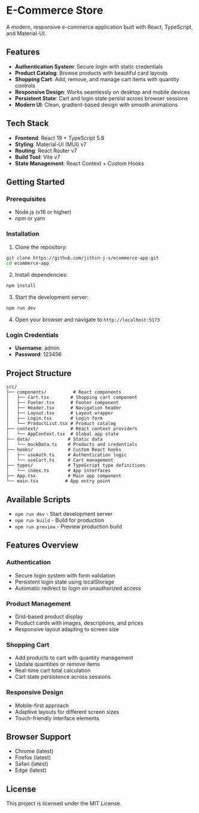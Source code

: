 # E-Commerce Store

A modern, responsive e-commerce application built with React, TypeScript, and Material-UI.

## Features

- **Authentication System**: Secure login with static credentials
- **Product Catalog**: Browse products with beautiful card layouts
- **Shopping Cart**: Add, remove, and manage cart items with quantity controls
- **Responsive Design**: Works seamlessly on desktop and mobile devices
- **Persistent State**: Cart and login state persist across browser sessions
- **Modern UI**: Clean, gradient-based design with smooth animations

## Tech Stack

- **Frontend**: React 19 + TypeScript 5.8
- **Styling**: Material-UI (MUI) v7
- **Routing**: React Router v7
- **Build Tool**: Vite v7
- **State Management**: React Context + Custom Hooks

## Getting Started

### Prerequisites

- Node.js (v16 or higher)
- npm or yarn

### Installation

1. Clone the repository:
```bash
git clone https://github.com/jithin-j-s/ecommerce-app.git
cd ecommerce-app
```

2. Install dependencies:
```bash
npm install
```

3. Start the development server:
```bash
npm run dev
```

4. Open your browser and navigate to `http://localhost:5173`

### Login Credentials

- **Username**: admin
- **Password**: 123456

## Project Structure

```
src/
├── components/          # React components
│   ├── Cart.tsx        # Shopping cart component
│   ├── Footer.tsx      # Footer component
│   ├── Header.tsx      # Navigation header
│   ├── Layout.tsx      # Layout wrapper
│   ├── Login.tsx       # Login form
│   └── ProductList.tsx # Product catalog
├── context/            # React context providers
│   └── AppContext.tsx  # Global app state
├── data/              # Static data
│   └── mockData.ts    # Products and credentials
├── hooks/             # Custom React hooks
│   ├── useAuth.ts     # Authentication logic
│   └── useCart.ts     # Cart management
├── types/             # TypeScript type definitions
│   └── index.ts       # App interfaces
├── App.tsx            # Main app component
└── main.tsx          # App entry point
```

## Available Scripts

- `npm run dev` - Start development server
- `npm run build` - Build for production
- `npm run preview` - Preview production build

## Features Overview

### Authentication
- Secure login system with form validation
- Persistent login state using localStorage
- Automatic redirect to login on unauthorized access

### Product Management
- Grid-based product display
- Product cards with images, descriptions, and prices
- Responsive layout adapting to screen size

### Shopping Cart
- Add products to cart with quantity management
- Update quantities or remove items
- Real-time cart total calculation
- Cart state persistence across sessions

### Responsive Design
- Mobile-first approach
- Adaptive layouts for different screen sizes
- Touch-friendly interface elements

## Browser Support

- Chrome (latest)
- Firefox (latest)
- Safari (latest)
- Edge (latest)

## License

This project is licensed under the MIT License.
